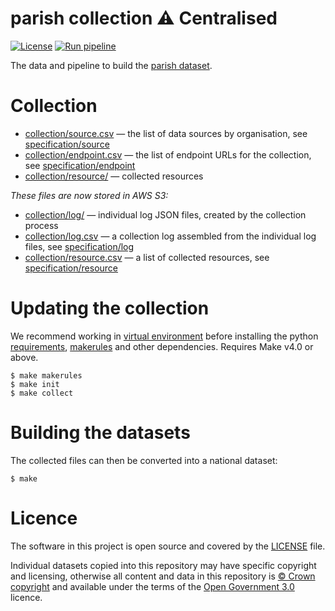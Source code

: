 # parish collection ⚠️ Centralised

[![License](https://img.shields.io/github/license/mashape/apistatus.svg)](https://github.com/digital-land/parish/blob/main/LICENSE)
[![Run pipeline](https://github.com/digital-land/parish-collection/actions/workflows/run.yml/badge.svg)](https://github.com/digital-land/parish-collection/actions/workflows/run.yml)

The data and pipeline to build the [parish dataset](https://www.digital-land.info/dataset/parish).

# Collection

* [collection/source.csv](collection/source.csv) — the list of data sources by organisation, see [specification/source](https://digital-land.github.io/specification/schema/source/)
* [collection/endpoint.csv](collection/endpoint.csv) — the list of endpoint URLs for the collection, see [specification/endpoint](https://digital-land.github.io/specification/schema/endpoint)
* [collection/resource/](collection/resource/) — collected resources

*These files are now stored in AWS S3:*

* [collection/log/](https://files.planning.data.gov.uk/parish-collection/collection/log/) — individual log JSON files, created by the collection process
* [collection/log.csv](https://files.planning.data.gov.uk/parish-collection/collection/log.csv) — a collection log assembled from the individual log files, see [specification/log](https://files.planning.data.gov.uk/parish-collection/https://digital-land.github.io/specification/schema/log)
* [collection/resource.csv](https://files.planning.data.gov.uk/parish-collection/collection/resource.csv) — a list of collected resources, see [specification/resource](https://files.planning.data.gov.uk/parish-collection/https://digital-land.github.io/specification/schema/resource)

# Updating the collection

We recommend working in [virtual environment](http://docs.python-guide.org/en/latest/dev/virtualenvs/) before installing the python [requirements](requirements.txt), [makerules](https://github.com/digital-land/makerules) and other dependencies. Requires Make v4.0 or above.

    $ make makerules
    $ make init
    $ make collect

# Building the datasets

The collected files can then be converted into a national dataset:

    $ make

# Licence

The software in this project is open source and covered by the [LICENSE](LICENSE) file.

Individual datasets copied into this repository may have specific copyright and licensing, otherwise all content and data in this repository is
[© Crown copyright](http://www.nationalarchives.gov.uk/information-management/re-using-public-sector-information/copyright-and-re-use/crown-copyright/)
and available under the terms of the [Open Government 3.0](https://www.nationalarchives.gov.uk/doc/open-government-licence/version/3/) licence.
